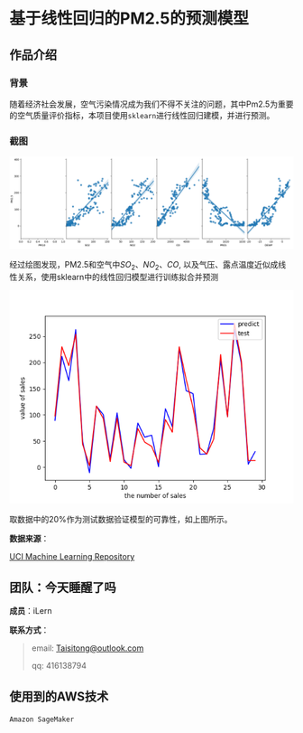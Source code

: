 # 基于线性回归的PM2.5的预测模型

## 作品介绍

### 背景

随着经济社会发展，空气污染情况成为我们不得不关注的问题，其中Pm2.5为重要的空气质量评价指标，本项目使用`sklearn`进行线性回归建模，并进行预测。

### 截图

![](.\Figure_2.png)

经过绘图发现，PM2.5和空气中$SO_2$、$NO_2$、$CO$, 以及气压、露点温度近似成线性关系，使用sklearn中的线性回归模型进行训练拟合并预测

![](.\Figure_1.png)

取数据中的$20\%$作为测试数据验证模型的可靠性，如上图所示。

**数据来源**：

[UCI Machine Learning Repository](https://archive.ics.uci.edu/ml/datasets.php?format=mat&task=&att=&area=phys&numAtt=10to100&numIns=&type=ts&sort=attUp&view=list)

## 团队：今天睡醒了吗

**成员**：iLern

**联系方式**：

> email: Taisitong@outlook.com
>
> qq: 416138794

## 使用到的AWS技术

`Amazon SageMaker`

